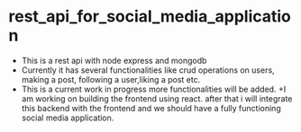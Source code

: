 # rest_api_for_social_media_application
+ This is a rest api with node express and mongodb
+ Currently it has several functionalities like crud operations on users, making a post, following a user,liking a post etc.
+ This is a current work in progress more functionalities will be added. 
+I am working on building the frontend using react. after that i will integrate this backend with the frontend and we should have a fully functioning social media application.
